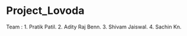 # Project_Lovoda
Team : 1. Pratik Patil.
        2. Adity Raj Benn.
        3. Shivam Jaiswal.
        4. Sachin Kn.